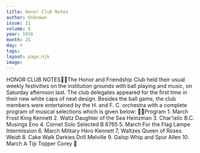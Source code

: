 ```yaml
---
title: Honor Club Notes
author: Unknown
issue: 21
volume: 6
year: 1916
month: 25
day: V
tags:
layout: page.njk
image:
---
```

HONOR CLUB NOTESThe Honor and Friendship Club held their usual weekly festivities on the institution grounds with ball playing and music, on Saturday afternoon last. The club delegates appeared for the first time in their new white caps of neat design. Besides the ball game, the club members were entertained by the H. and F. C. orchestra with a complete program of musical selections which is given below: Program 1. March Frost King Kennett 2. Waltz Daughter of the Sea Heinzman 3. Char’istic B.C. Musings Eno 4. Cornet Solo Selected B 6765 5. March For the Flag Lampe Intermission 6. March Military Hero Kennett 7, Waltzes Queen of Roses Weidt 8. Cake Walk Darkies Drill Melville 9. Galop Whip and Spur Allen 10. March A Tip Topper Corey 
